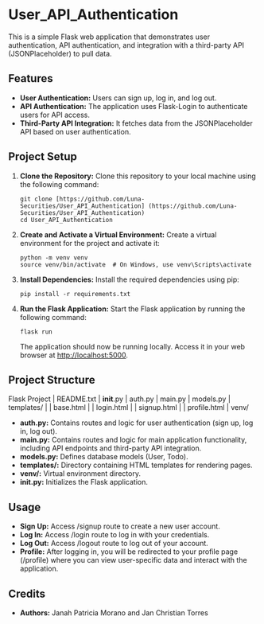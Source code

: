 # User_API_Authentication
This is a simple Flask web application that demonstrates user authentication, API authentication, and integration with a third-party API (JSONPlaceholder) to pull data.

## Features

- **User Authentication:** Users can sign up, log in, and log out.
- **API Authentication:** The application uses Flask-Login to authenticate users for API access.
- **Third-Party API Integration:** It fetches data from the JSONPlaceholder API based on user authentication.

## Project Setup

1. **Clone the Repository:** Clone this repository to your local machine using the following command:

    ```
    git clone [https://github.com/Luna-Securities/User_API_Authentication] (https://github.com/Luna-Securities/User_API_Authentication)
    cd User_API_Authentication
    ```

2. **Create and Activate a Virtual Environment:** Create a virtual environment for the project and activate it:

    ```
    python -m venv venv
    source venv/bin/activate  # On Windows, use venv\Scripts\activate
    ```

3. **Install Dependencies:** Install the required dependencies using pip:

    ```
    pip install -r requirements.txt
    ```

4. **Run the Flask Application:** Start the Flask application by running the following command:

    ```
    flask run
    ```

    The application should now be running locally. Access it in your web browser at [http://localhost:5000](http://localhost:5000).

## Project Structure

Flask Project
|   README.txt
|   __init__.py
|   auth.py
|   main.py
|   models.py
|   templates/
|   |   base.html
|   |   login.html
|   |   signup.html
|   |   profile.html
|   venv/

- **auth.py:** Contains routes and logic for user authentication (sign up, log in, log out).
- **main.py:** Contains routes and logic for main application functionality, including API endpoints and third-party API integration.
- **models.py:** Defines database models (User, Todo).
- **templates/:** Directory containing HTML templates for rendering pages.
- **venv/:** Virtual environment directory.
- **__init__.py:** Initializes the Flask application.

## Usage

- **Sign Up:** Access /signup route to create a new user account.
- **Log In:** Access /login route to log in with your credentials.
- **Log Out:** Access /logout route to log out of your account.
- **Profile:** After logging in, you will be redirected to your profile page (/profile) where you can view user-specific data and interact with the application.

## Credits
- **Authors:** Janah Patricia Morano and Jan Christian Torres
